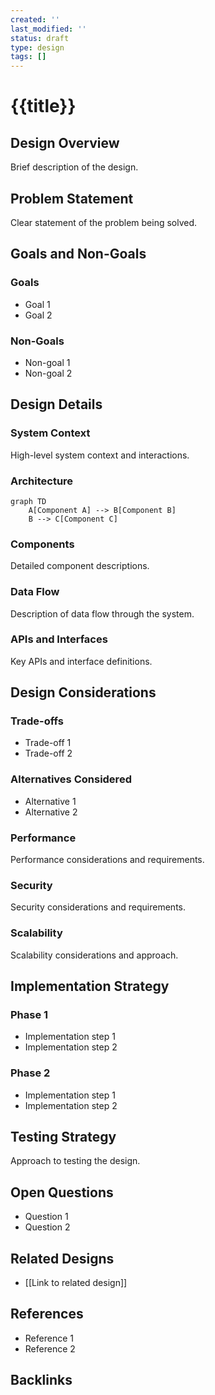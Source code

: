 ```yaml
---
created: ''
last_modified: ''
status: draft
type: design
tags: []
---
```


# {{title}}

## Design Overview

Brief description of the design.

## Problem Statement

Clear statement of the problem being solved.

## Goals and Non-Goals

### Goals
- Goal 1
- Goal 2

### Non-Goals
- Non-goal 1
- Non-goal 2

## Design Details

### System Context
High-level system context and interactions.

### Architecture
```mermaid
graph TD
    A[Component A] --> B[Component B]
    B --> C[Component C]
```

### Components
Detailed component descriptions.

### Data Flow
Description of data flow through the system.

### APIs and Interfaces
Key APIs and interface definitions.

## Design Considerations

### Trade-offs
- Trade-off 1
- Trade-off 2

### Alternatives Considered
- Alternative 1
- Alternative 2

### Performance
Performance considerations and requirements.

### Security
Security considerations and requirements.

### Scalability
Scalability considerations and approach.

## Implementation Strategy

### Phase 1
- Implementation step 1
- Implementation step 2

### Phase 2
- Implementation step 1
- Implementation step 2

## Testing Strategy
Approach to testing the design.

## Open Questions
- Question 1
- Question 2

## Related Designs
- [[Link to related design]]

## References
- Reference 1
- Reference 2

## Backlinks
